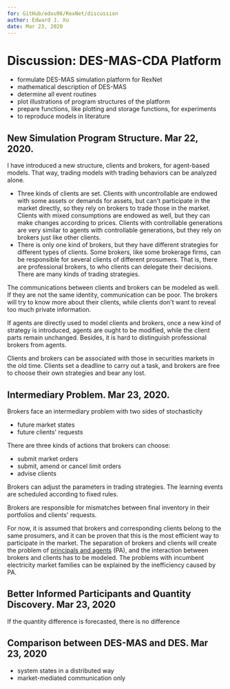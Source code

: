 ```yaml
---
for: GitHub/edxu96/RexNet/discussion
author: Edward J. Xu
date: Mar 23, 2020
---
```


# Discussion: DES-MAS-CDA Platform

- formulate DES-MAS simulation platform for RexNet
- mathematical description of DES-MAS
- determine all event routines
- plot illustrations of program structures of the platform
- prepare functions, like plotting and storage functions, for experiments
- to reproduce models in literature

## New Simulation Program Structure. Mar 22, 2020.

I have introduced a new structure, clients and brokers, for agent-based models. That way, trading models with trading behaviors can be analyzed alone.

  - Three kinds of clients are set. Clients with uncontrollable are endowed with some assets or demands for assets, but can't participate in the market directly, so they rely on brokers to trade those in the market. Clients with mixed consumptions are endowed as well, but they can make changes according to prices. Clients with controllable generations are very similar to agents with controllable generations, but they rely on brokers just like other clients.
  - There is only one kind of brokers, but they have different strategies for different types of clients. Some brokers, like some brokerage firms, can be responsible for several clients of different prosumers. That is, there are professional brokers, to who clients can delegate their decisions. There are many kinds of trading strategies.

The communications between clients and brokers can be modeled as well. If they are not the same identity, communication can be poor. The brokers will try to know more about their clients, while clients don't want to reveal too much private information.

If agents are directly used to model clients and brokers, once a new kind of strategy is introduced, agents are ought to be modified, while the client parts remain unchanged. Besides, it is hard to distinguish professional brokers from agents.

Clients and brokers can be associated with those in securities markets in the old time. Clients set a deadline to carry out a task, and brokers are free to choose their own strategies and bear any lost.

## Intermediary Problem. Mar 23, 2020.

Brokers face an intermediary problem with two sides of stochasticity
  - future market states
  - future clients' requests

There are three kinds of actions that brokers can choose:
  - submit market orders
  - submit, amend or cancel limit orders
  - advise clients

Brokers can adjust the parameters in trading strategies. The learning events are scheduled according to fixed rules.

Brokers are responsible for mismatches between final inventory in their portfolios and clients' requests.

For now, it is assumed that brokers and corresponding clients belong to the same prosumers, and it can be proven that this is the most efficient way to participate in the market. The separation of brokers and clients will create the problem of [principals and agents](https://en.wikipedia.org/wiki/Principal%E2%80%93agent_problem) (PA), and the interaction between brokers and clients has to be modeled. The problems with incumbent electricity market families can be explained by the inefficiency caused by PA.

## Better Informed Participants and Quantity Discovery. Mar 23, 2020

If the quantity difference is forecasted, there is no difference

## Comparison between DES-MAS and DES. Mar 23, 2020

- system states in a distributed way
- market-mediated communication only
